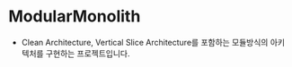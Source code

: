 # ModularMonolith
- Clean Architecture, Vertical Slice Architecture를 포함하는 모듈방식의 아키텍처를 구현하는 프로젝트입니다.
